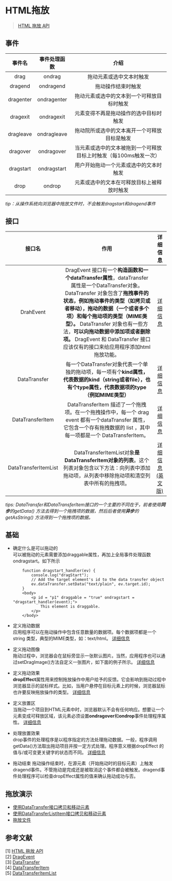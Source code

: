 # HTML拖放

>[HTML 拖放 API](https://developer.mozilla.org/zh-CN/docs/Web/API/HTML_Drag_and_Drop_API)

## 事件
事件名|事件处理函数|介绍
:--:|:--:|:--:
drag|ondrag|拖动元素或选中文本时触发
dragend|ondragend|拖动操作结束时触发
dragenter|ondragenter|拖动元素或选中的文本到一个可释放目标时触发
dragexit|ondragexit|元素变得不再是拖动操作的选中目标时触发
dragleave|ondragleave|拖动院所或选中的文本离开一个可释放目标是触发
dragover|ondragover|当元素或选中的文本被拖到一个可释放目标上时触发（每100ms触发一次）
dragstart|ondragstart|用户开始拖动一个元素或选中的文本时触发
drop|ondrop|元素或选中的文本在可释放目标上被释放时触发

*tip：从操作系统向浏览器中拖放文件时，不会触发dragstart和dragend事件*

## 接口
接口名|作用|详细信息
:--:|:--:|:--:
DrahEvent|DragEvent 接口有一个**构造函数和一个dataTransfer属性**，dataTransfer属性是一个DataTransfer对象。 DataTransfer 对象包含了**拖拽事件的状态，例如拖动事件的类型（如拷贝或者移动），拖动的数据（一个或者多个项）和每个拖动项的类型（MIME类型）。** DataTransfer 对象也有一些方法，**可以向拖动数据中添加项或者删除项。** DragEvent  和 DataTransfer  接口应该仅有的接口来给应用程序添加html拖放功能。|[详细信息](https://developer.mozilla.org/zh-CN/docs/Web/API/DragEvent)
DataTransfer|每一个DataTransfer对象代表一个单独的拖动项，每一项有个**kind属性，代表数据的kind（string或者file），也有个type属性，代表数据项的type（例如MIME类型）**|[详细信息](https://developer.mozilla.org/zh-CN/docs/Web/API/DataTransfer)
DataTransferItem|DataTransferItem 描述了一个拖拽项。在一个拖拽操作中，每一个 drag event 都有一个dataTransfer 属性，它包含一个存有拖拽数据的 list ，其中每一项都是一个 DataTransferItem。|[详细信息](https://developer.mozilla.org/zh-CN/docs/Web/API/DataTransferItem)
DataTransferItemList|DataTransferItemList对象**是DataTransferItem对象的列表**。这个列表对象包含以下方法：向列表中添加拖动项，从列表中移除拖动项和清空列表中所有的拖拽项。|[详细信息(英文版)](https://developer.mozilla.org/zh-CN/docs/Web/API/DataTransferItemList)

*tips: DataTransfer和DataTransferItem接口的一个主要的不同在于，前者使用**同步**的getData() 方法去得到一个拖拽项的数据，然后后者使用**异步**的getAsString() 方法得到一个拖拽项的数据。*

## 基础
* 确定什么是可以拖动的  
    可以被拖动的元素需要添加draggable属性，再加上全局事件处理函数ondragstart。如下所示
    ```
        function dragstart_handler(ev) {  
            console.log("dragStart");  
            // Add the target element's id to the data transfer object  
            ev.dataTransfer.setData("text/plain", ev.target.id);  
        }  
        <body>  
            <p id = "p1" draggable = "true" ondragstart = "dragstart_handler(event);">  
                This element is draggable.  
            </p>  
        </body>
    ```

* 定义拖动数据  
    应用程序可以在拖动操作中包含任意数量的数据项。每个数据项都是一个string 类型，典型的MIME类型，如：text/html。
    [详细信息](https://developer.mozilla.org/zh-CN/docs/Web/API/HTML_Drag_and_Drop_API#%E5%AE%9A%E4%B9%89%E6%8B%96%E5%8A%A8%E6%95%B0%E6%8D%AE)

* 定义拖动图像   
    拖动过程中，浏览器会在鼠标旁显示一张默认图片。当然，应用程序也可以通过setDragImage()方法自定义一张图片，如下面的例子所示。
    [详细信息](https://developer.mozilla.org/zh-CN/docs/Web/API/HTML_Drag_and_Drop_API#%E5%AE%9A%E4%B9%89%E6%8B%96%E5%8A%A8%E5%9B%BE%E5%83%8F)

* 定义拖动效果  
    **dropEffect**属性用来控制拖放操作中用户给予的反馈。它会影响到拖动过程中浏览器显示的鼠标样式。比如，当用户悬停在目标元素上的时候，浏览器鼠标也许要反映拖放操作的类型。
    [详细信息](https://developer.mozilla.org/zh-CN/docs/Web/API/HTML_Drag_and_Drop_API#%E5%AE%9A%E4%B9%89%E6%8B%96%E5%8A%A8%E6%95%88%E6%9E%9C)

* 定义放置区  
    当拖动一个项目到HTML元素中时，浏览器默认不会有任何响应。想要让一个元素变成可释放区域，该元素必须设置**ondragover**和**ondrop**事件处理程序属性。
    [详细信息](https://developer.mozilla.org/zh-CN/docs/Web/API/HTML_Drag_and_Drop_API#%E5%AE%9A%E4%B9%89%E4%B8%80%E4%B8%AA%E6%94%BE%E7%BD%AE%E5%8C%BA)

* 处理放置效果  
    drop事件的处理程序是以程序指定的方法处理拖动数据。一般，程序调用getData()方法取出拖动项目并按一定方式处理。程序意义根据dropEffect 的值与/或可变更关键字的状态而不同。
    [详细信息](https://developer.mozilla.org/zh-CN/docs/Web/API/HTML_Drag_and_Drop_API#%E5%A4%84%E7%90%86%E6%94%BE%E7%BD%AE%E6%95%88%E6%9E%9C)

* 拖动结束
    拖动操作结束时，在源元素（开始拖动时的目标元素）上触发dragend事件。不管拖动是完成还是被取消这个事件都会被触发。dragend事件处理程序可以检查dropEffect属性的值来确认拖动成功与否。

## 拖放演示
* [使用DataTransfer接口拷贝和移动元素](https://mdn.github.io/dom-examples/drag-and-drop/copy-move-DataTransfer.html)
* [使用DataTransferListItem接口拷贝和移动元素](http://mdn.github.io/dom-examples/drag-and-drop/copy-move-DataTransferItemList.html)
* [拖放文件](https://jsbin.com/hiqasek/edit?html,js,output)


## 参考文献
[1] [HTML 拖放 API](https://developer.mozilla.org/zh-CN/docs/Web/API/HTML_Drag_and_Drop_API)  
[2] [Drag​Event](https://developer.mozilla.org/zh-CN/docs/Web/API/DragEvent)  
[3] [Data​Transfer](https://developer.mozilla.org/zh-CN/docs/Web/API/DataTransfer)  
[4] [Data​Transfer​Item](https://developer.mozilla.org/zh-CN/docs/Web/API/DataTransferItem)  
[5] [Data​Transfer​Item​List](https://developer.mozilla.org/zh-CN/docs/Web/API/DataTransferItemList)